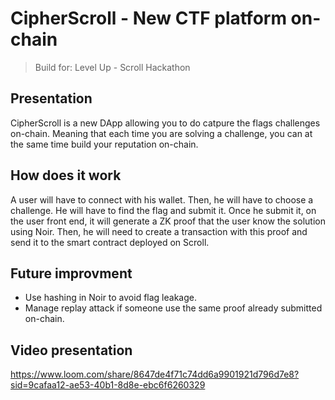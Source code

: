 # CipherScroll - New CTF platform on-chain
> Build for: Level Up - Scroll Hackathon


## Presentation

CipherScroll is a new DApp allowing you to do catpure the flags challenges on-chain. Meaning that each time you are solving a challenge, you can at the same time build your reputation on-chain.

## How does it work

A user will have to connect with his wallet. Then, he will have to choose a challenge. He will have to find the flag and submit it. Once he submit it, on the user front end, it will generate a ZK proof that the user know the solution using Noir. Then, he will need to create a transaction with this proof and send it to the smart contract deployed on Scroll.

## Future improvment

- Use hashing in Noir to avoid flag leakage.
- Manage replay attack if someone use the same proof already submitted on-chain.

## Video presentation

https://www.loom.com/share/8647de4f71c74dd6a9901921d796d7e8?sid=9cafaa12-ae53-40b1-8d8e-ebc6f6260329